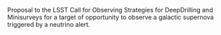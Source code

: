 Proposal to the LSST Call for Observing Strategies for DeepDrilling
and Minisurveys for a target of opportunity to observe a galactic
supernova triggered by a neutrino alert.
